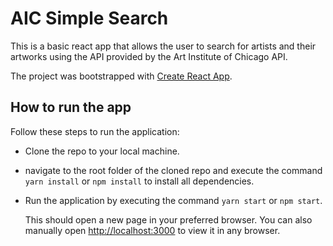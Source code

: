 # AIC Simple Search

This is a basic react app that allows the user to search for artists and their artworks using the API provided by the Art Institute of Chicago API.

The project was bootstrapped with [Create React App](https://github.com/facebook/create-react-app).

## How to run the app

Follow these steps to run the application:
- Clone the repo to your local machine.
- navigate to the root folder of the cloned repo and execute the command `yarn install` or `npm install` to install all dependencies.
- Run the application by executing the command `yarn start` or `npm start`.
  
  This should open a new page in your preferred browser. You can also manually open [http://localhost:3000](http://localhost:3000) to view it in any browser.